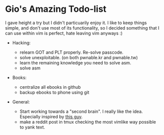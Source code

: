 # Gio's Amazing Todo-list

I gave height a try but I didn't particuarily enjoy it. I like to keep things simple, and don't use most of its functionality, so I decided something that I can use within vim is perfect, hate leaving vim anyways :)


- Hacking:
    * relearn GOT and PLT properly. Re-solve passcode.
    * solve unexploitable. (on both pwnable.kr and pwnable.tw)
    * learn the remaining knowledge you need to solve asm.
    * solve asm


- Books: 
    * centralize all ebooks in github
    * backup ebooks to phone using git

- General: 
    * Start working towards a "second brain". I really like the idea. Especially inspired by [this guy](https://wiki.nikiv.dev/). 
    * make a reddit post in tmux checking the most vimlike way possible to yank text.
